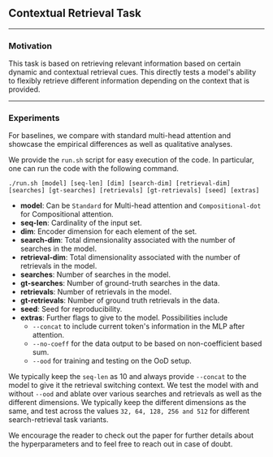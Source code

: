 ## Contextual Retrieval Task
___
### Motivation
This task is based on retrieving relevant information based on certain dynamic and contextual retrieval cues. This directly tests a model's ability to flexibly retrieve different information depending on the context that is provided.
___
### Experiments
For baselines, we compare with standard multi-head attention and showcase the empirical differences as well as qualitative analyses.

We provide the `run.sh` script for easy execution of the code. In particular, one can run the code with the following command.

```./run.sh [model] [seq-len] [dim] [search-dim] [retrieval-dim] [searches] [gt-searches] [retrievals] [gt-retrievals] [seed] [extras]```

- **model**: Can be `Standard` for Multi-head attention and `Compositional-dot` for Compositional attention.
- **seq-len**: Cardinality of the input set.
- **dim**: Encoder dimension for each element of the set.
- **search-dim**: Total dimensionality associated with the number of searches in the model.
- **retrieval-dim**: Total dimensionality associated with the number of retrievals in the model.
- **searches**: Number of searches in the model.
- **gt-searches**: Number of ground-truth searches in the data.
- **retrievals**: Number of retrievals in the model.
- **gt-retrievals**: Number of ground truth retrievals in the data.
- **seed**: Seed for reproducibility.
- **extras**: Further flags to give to the model. Possibilities include
  - `--concat` to include current token's information in the MLP after attention.
  - `--no-coeff` for the data output to be based on non-coefficient based sum.
  - `--ood` for training and testing on the OoD setup.

We typically keep the `seq-len` as 10 and always provide `--concat` to the model to give it the retrieval switching context. We test the model with and without `--ood` and ablate over various searches and retrievals as well as the different dimensions. We typically keep the different dimensions as the same, and test across the values `32, 64, 128, 256 and 512` for different search-retrieval task variants.

We encourage the reader to check out the paper for further details about the hyperparameters and to feel free to reach out in case of doubt.